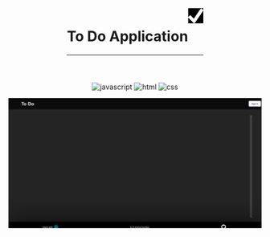<div style="display: flex; flex-direction: column; justify-content: center; align-items:center; text-align: center;">
<div style="display:flex; margin-bottom: 40px; border-bottom: solid 2px grey">
<h1 style="text-align: center;">To Do Application</h1>
<img src="logo.png" width=30 height=30/>
</div>


![javascript](https://img.shields.io/badge/JavaScript-323330?style=for-the-badge&logo=javascript&logoColor=F7DF1E)
![html](https://img.shields.io/badge/HTML5-E34F26?style=for-the-badge&logo=html5&logoColor=white)
![css](https://img.shields.io/badge/CSS3-1572B6?style=for-the-badge&logo=css3&logoColor=white)


<div style="display:flex;">


</div>
<img src="./todo-react-example.gif" width=700/>
</div>